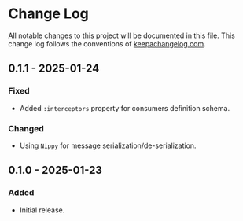 # Change Log

All notable changes to this project will be documented in this file. This change log follows the conventions
of [keepachangelog.com](http://keepachangelog.com/).

## 0.1.1 - 2025-01-24

### Fixed

- Added `:interceptors` property for consumers definition schema.

### Changed

- Using `Nippy` for message serialization/de-serialization.

## 0.1.0 - 2025-01-23

### Added

- Initial release.

